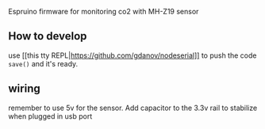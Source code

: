 Espruino firmware for monitoring co2 with MH-Z19 sensor

## How to develop

use [[this tty REPL|https://github.com/gdanov/nodeserial]] to push the code
`save()` and it's ready.

## wiring

remember to use 5v for the sensor. Add capacitor to the 3.3v rail to stabilize when plugged in usb port